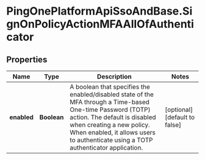 # PingOnePlatformApiSsoAndBase.SignOnPolicyActionMFAAllOfAuthenticator

## Properties

Name | Type | Description | Notes
------------ | ------------- | ------------- | -------------
**enabled** | **Boolean** | A boolean that specifies the enabled/disabled state of the MFA through a Time-based One-time Password (TOTP) action. The default is disabled when creating a new policy. When enabled, it allows users to authenticate using a TOTP authenticator application. | [optional] [default to false]


